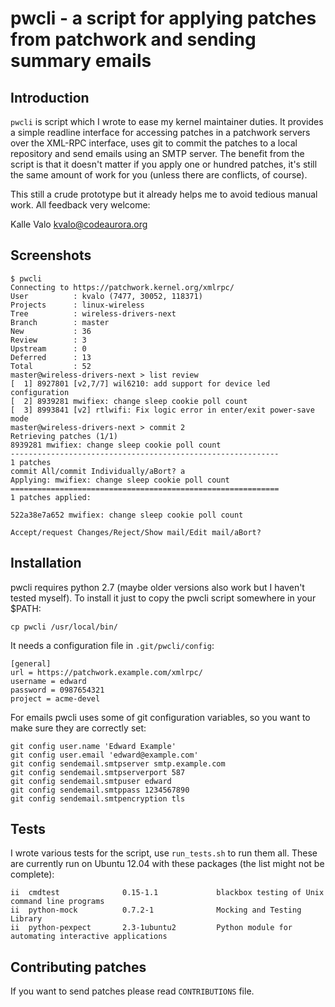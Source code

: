 # pwcli - a script for applying patches from patchwork and sending summary emails

## Introduction

`pwcli` is script which I wrote to ease my kernel maintainer duties.
It provides a simple readline interface for accessing patches in a
patchwork servers over the XML-RPC interface, uses git to commit the
patches to a local repository and send emails using an SMTP server.
The benefit from the script is that it doesn't matter if you apply one
or hundred patches, it's still the same amount of work for you (unless
there are conflicts, of course).

This still a crude prototype but it already helps me to avoid tedious
manual work. All feedback very welcome:

Kalle Valo <kvalo@codeaurora.org>

## Screenshots

```
$ pwcli
Connecting to https://patchwork.kernel.org/xmlrpc/
User          : kvalo (7477, 30052, 118371)
Projects      : linux-wireless
Tree          : wireless-drivers-next
Branch        : master
New           : 36
Review        : 3
Upstream      : 0
Deferred      : 13
Total         : 52
master@wireless-drivers-next > list review
[  1] 8927801 [v2,7/7] wil6210: add support for device led configuration
[  2] 8939281 mwifiex: change sleep cookie poll count
[  3] 8993841 [v2] rtlwifi: Fix logic error in enter/exit power-save mode
master@wireless-drivers-next > commit 2
Retrieving patches (1/1) 
8939281 mwifiex: change sleep cookie poll count
------------------------------------------------------------
1 patches
commit All/commit Individually/aBort? a
Applying: mwifiex: change sleep cookie poll count
============================================================
1 patches applied:

522a38e7a652 mwifiex: change sleep cookie poll count

Accept/request Changes/Reject/Show mail/Edit mail/aBort? 
```

## Installation

pwcli requires python 2.7 (maybe older versions also work but I
haven't tested myself). To install it just to copy the pwcli script
somewhere in your $PATH:

```
cp pwcli /usr/local/bin/
```

It needs a configuration file in `.git/pwcli/config`:

```
[general]
url = https://patchwork.example.com/xmlrpc/
username = edward
password = 0987654321
project = acme-devel
```

For emails pwcli uses some of git configuration variables, so you want
to make sure they are correctly set:

```
git config user.name 'Edward Example'
git config user.email 'edward@example.com'
git config sendemail.smtpserver smtp.example.com
git config sendemail.smtpserverport 587
git config sendemail.smtpuser edward
git config sendemail.smtppass 1234567890
git config sendemail.smtpencryption tls
```

## Tests

I wrote various tests for the script, use `run_tests.sh` to run them
all. These are currently run on Ubuntu 12.04 with these packages (the
list might not be complete):

```
ii  cmdtest              0.15-1.1             blackbox testing of Unix command line programs
ii  python-mock          0.7.2-1              Mocking and Testing Library
ii  python-pexpect       2.3-1ubuntu2         Python module for automating interactive applications
```

## Contributing patches

If you want to send patches please read `CONTRIBUTIONS` file.
